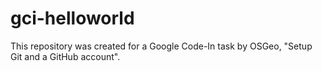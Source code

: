 # gci-helloworld
This repository was created for a Google Code-In task by OSGeo, "Setup Git and a GitHub account". 
